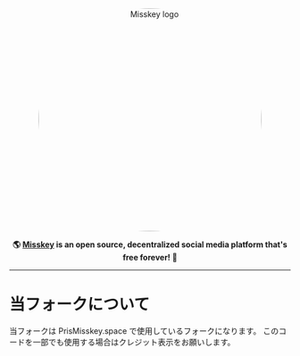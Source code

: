 <div align="center">
<a href="https://misskey-hub.net">
	<img src="./assets/title_float.svg" alt="Misskey logo" style="border-radius:50%" width="400"/>
</a>

**🌎 **[Misskey](https://misskey-hub.net/)** is an open source, decentralized social media platform that's free forever! 🚀**


---
</div>

# 当フォークについて

当フォークは PrisMisskey.space で使用しているフォークになります。
このコードを一部でも使用する場合はクレジット表示をお願いします。
